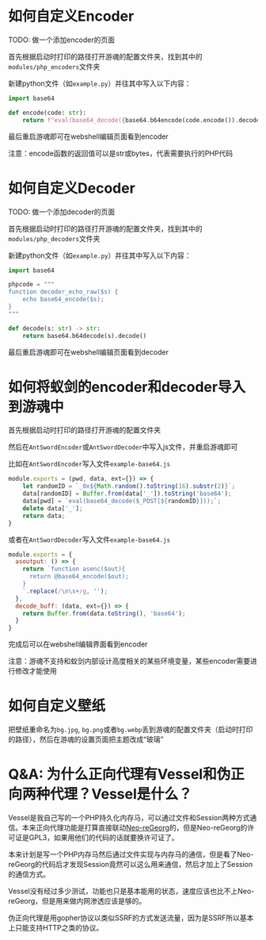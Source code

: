 # 如何自定义Encoder

TODO: 做一个添加encoder的页面

首先根据启动时打印的路径打开游魂的配置文件夹，找到其中的`modules/php_encoders`文件夹

新建python文件（如`example.py`）并往其中写入以下内容：

```python
import base64

def encode(code: str):
    return f"eval(base64_decode({base64.b64encode(code.encode()).decode()!r}));"
```

最后重启游魂即可在webshell编辑页面看到encoder

注意：encode函数的返回值可以是str或bytes，代表需要执行的PHP代码

# 如何自定义Decoder

TODO: 做一个添加decoder的页面

首先根据启动时打印的路径打开游魂的配置文件夹，找到其中的`modules/php_decoders`文件夹

新建python文件（如`example.py`）并往其中写入以下内容：

```python
import base64

phpcode = """
function decoder_echo_raw($s) {
    echo base64_encode($s);
}
"""

def decode(s: str) -> str:
    return base64.b64decode(s).decode()
```

最后重启游魂即可在webshell编辑页面看到decoder

# 如何将蚁剑的encoder和decoder导入到游魂中

首先根据启动时打印的路径打开游魂的配置文件夹

然后在`AntSwordEncoder`或`AntSwordDecoder`中写入js文件，并重启游魂即可

比如在`AntSwordEncoder`写入文件`example-base64.js`

```js
module.exports = (pwd, data, ext={}) => {
    let randomID = `_0x${Math.random().toString(16).substr(2)}`;
    data[randomID] = Buffer.from(data['_']).toString('base64');
    data[pwd] = `eval(base64_decode($_POST[${randomID}]));`;
    delete data['_'];
    return data;
}
```

或者在`AntSwordDecoder`写入文件`example-base64.js`

```js
module.exports = {
  asoutput: () => {
    return `function asenc($out){
      return @base64_encode($out);
    }
    `.replace(/\n\s+/g, '');
  },
  decode_buff: (data, ext={}) => {
    return Buffer.from(data.toString(), 'base64');
  }
}
```

完成后可以在webshell编辑界面看到encoder

注意：游魂不支持和蚁剑内部设计高度相关的某些环境变量，某些encoder需要进行修改才能使用

# 如何自定义壁纸

把壁纸重命名为`bg.jpg`, `bg.png`或者`bg.webp`丢到游魂的配置文件夹（启动时打印的路径），然后在游魂的设置页面把主题改成“玻璃”

# Q&A: 为什么正向代理有Vessel和伪正向两种代理？Vessel是什么？

Vessel是我自己写的一个PHP持久化内存马，可以通过文件和Session两种方式通信。本来正向代理功能是打算直接联动[Neo-reGeorg](https://github.com/L-codes/Neo-reGeorg)的，但是Neo-reGeorg的许可证是GPL3，如果用他们的代码的话就要换许可证了。

本来计划是写一个PHP内存马然后通过文件实现与内存马的通信，但是看了Neo-reGeorg的代码后才发现Session竟然可以这么用来通信，然后才加上了Session的通信方式。

Vessel没有经过多少测试，功能也只是基本能用的状态，速度应该也比不上Neo-reGeorg，但是用来做内网渗透应该是够的。

伪正向代理是用gopher协议以类似SSRF的方式发送流量，因为是SSRF所以基本上只能支持HTTP之类的协议。
